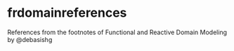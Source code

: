 # frdomainreferences
References from the footnotes of Functional and Reactive Domain Modeling by @debasishg
